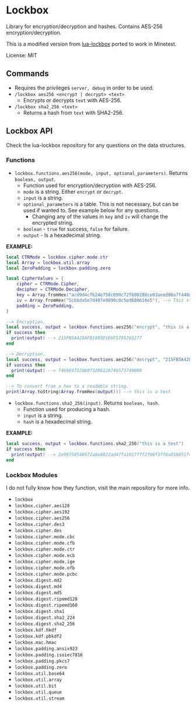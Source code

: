 # Lockbox

Library for encryption/decryption and hashes. Contains AES-256 encryption/decryption.

This is a modified version from [lua-lockbox](https://github.com/somesocks/lua-lockbox) ported to work in Minetest.

License: MIT

## Commands

- Requires the privileges `server, debug` in order to be used.
- `/lockbox aes256 <encrypt | decrypt> <text>`
  - Encrypts or decrypts `text` with AES-256.
- `/lockbox sha2_256 <text>`
  - Returns a hash from `text` with SHA2-256.

## Lockbox API

Check the lua-lockbox repository for any questions on the data structures.

### Functions

- `lockbox.functions.aes256(mode, input, optional_parameters)`. Returns `boolean, output`.
  - Function used for encryption/decryption with AES-256.
  - `mode` is a string. Either `encrypt` or `decrypt`.
  - `input` is a string.
  - `optional_parameters` is a table. This is not necessary, but can be used if wanted to. See example below for any questions.
    - Changing any of the values in `key` and `iv` will change the encrypted string.
  - `boolean` - `true` for success, `false` for failure.
  - `output` - Is a hexadecimal string.

**EXAMPLE:**

``` lua
local CTRMode = lockbox.cipher.mode.ctr
local Array = lockbox.util.array
local ZeroPadding = lockbox.padding.zero

local CipherValues = {
    cipher = CTRMode.Cipher,
    decipher = CTRMode.Decipher,
    key = Array.fromHex("acd9d4cfb24e758c090c72f680288ce03aeed00a7f448d1e9cf18526a1d854a3"), --> This string can be changed to any 64 long hexadecimal value.
    iv = Array.fromHex("5cbbda5e7d407e9890c0c5ed680610e5"), --> This string can be changed to any 32 long hexadecimal value.
    padding = ZeroPadding,
}

--> Encryption.
local success, output = lockbox.functions.aes256("encrypt", "this is a test", CipherValues)
if success then
  print(output) --> 215FB5A428AFB1885D1E6F5795765277
end

--> Decryption.
local success, output = lockbox.functions.aes256("decrypt", "215FB5A428AFB1885D1E6F5795765277", CipherValues)
if success then
  print(output) --> 74686973206973206120746573740000
end

--> To convert from a hex to a readable string.
print(Array.toString(Array.fromHex(output))) --> this is a test
```

- `lockbox.functions.sha2_256(input)`. Returns `boolean, hash`.
  - Function used for producing a hash.
  - `input` is a string.
  - `hash` is a hexadecimal string.

**EXAMPLE:**

``` lua
local success, output = lockbox.functions.sha2_256("this is a test")
if success then
  print(output) --> 2e99758548972a8e8822ad47fa1017ff72f06f3ff6a016851f45c398732bc50c
end
```

### Lockbox Modules

I do not fully know how they function, visit the main repository for more info.

- `lockbox`
- `lockbox.cipher.aes128`
- `lockbox.cipher.aes192`
- `lockbox.cipher.aes256`
- `lockbox.cipher.des3`
- `lockbox.cipher.des`
- `lockbox.cipher.mode.cbc`
- `lockbox.cipher.mode.cfb`
- `lockbox.cipher.mode.ctr`
- `lockbox.cipher.mode.ecb`
- `lockbox.cipher.mode.ige`
- `lockbox.cipher.mode.ofb`
- `lockbox.cipher.mode.pcbc`
- `lockbox.digest.md2`
- `lockbox.digest.md4`
- `lockbox.digest.md5`
- `lockbox.digest.ripemd128`
- `lockbox.digest.ripemd160`
- `lockbox.digest.sha1`
- `lockbox.digest.sha2_224`
- `lockbox.digest.sha2_256`
- `lockbox.kdf.hkdf`
- `lockbox.kdf.pbkdf2`
- `lockbox.mac.hmac`
- `lockbox.padding.ansix923`
- `lockbox.padding.isoiec7816`
- `lockbox.padding.pkcs7`
- `lockbox.padding.zero`
- `lockbox.util.base64`
- `lockbox.util.array`
- `lockbox.util.bit`
- `lockbox.util.queue`
- `lockbox.util.stream`
